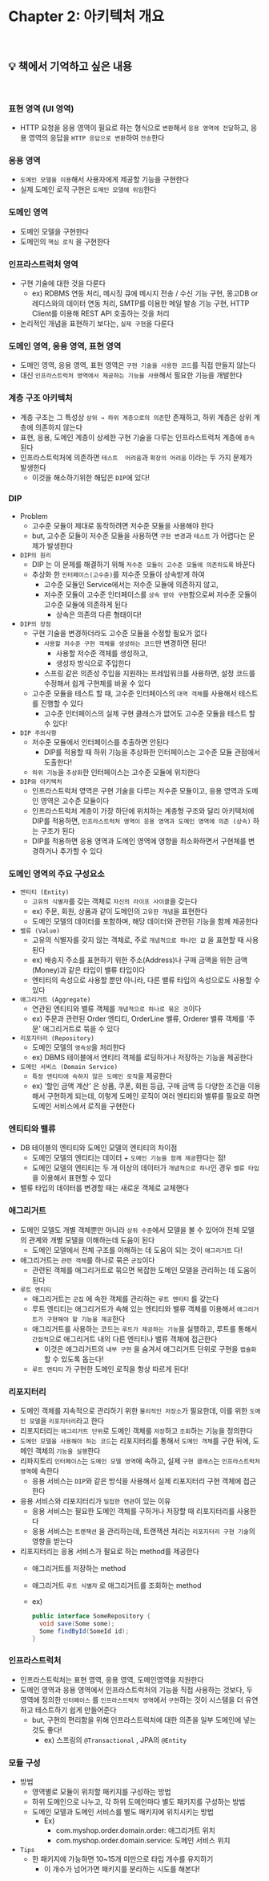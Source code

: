 # Chapter 2: 아키텍처 개요

<br>

## 💡 책에서 기억하고 싶은 내용

<br>

### 표현 영역 (UI 영역)

- HTTP 요청을 응용 영역이 필요로 하는 형식으로 `변환`해서 `응용 영역에 전달`하고, 응용 영역의 응답을 `HTTP 응답으로 변환`하여 `전송`한다

### 응용 영역

- `도메인 모델을 이용`해서 사용자에게 제공할 기능을 구현한다
- 실제 도메인 로직 구현은 `도메인 모델에 위임`한다

### 도메인 영역

- 도메인 모델을 구현한다
- 도메인의 `핵심 로직` 을 구현한다

### 인프라스트럭처 영역

- 구현 기술에 대한 것을 다룬다
  - ex) RDBMS 연동 처리, 메시징 큐에 메시지 전송 / 수신 기능 구현, 몽고DB or 레디스와의 데이터 연동 처리, SMTP를 이용한 메일 발송 기능 구현, HTTP Client를 이용해 REST API 호출하는 것을 처리
- 논리적인 개념을 표현하기 보다는, `실제 구현`을 다룬다

### 도메인 영역, 응용 영역, 표현 영역

- 도메인 영역, 응용 영역, 표현 영역은 `구현 기술을 사용한 코드`를 직접 만들지 않는다
- 대신 `인프라스트럭처 영역에서 제공하는 기능을 사용`해서 필요한 기능을 개발한다

### 계층 구조 아키텍처

- 계층 구조는 그 특성상 `상위 → 하위 계층으로의 의존`만 존재하고, 하위 계층은 상위 계층에 의존하지 않는다
- 표현, 응용, 도메인 계층이 상세한 구현 기술을 다루는 인프라스트럭처 계층에 `종속` 된다
- 인프라스트럭처에 의존하면 `테스트  어려움`과 `확장의 어려움` 이라는 두 가지 문제가 발생한다
  - 이것을 해소하기위한 해답은 `DIP`에 있다!

### DIP

- Problem
  - 고수준 모듈이 제대로 동작하려면 저수준 모듈을 사용해야 한다
  - but, 고수준 모듈이 저수준 모듈을 사용하면 `구현 변경`과 `테스트` 가 어렵다는 문제가 발생한다
- `DIP의 원리`
  - DIP 는 이 문제를 해결하기 위해 `저수준 모듈이 고수준 모듈에 의존하도록` 바꾼다
  - 추상화 한 `인터페이스(고수준)`를 저수준 모듈이 상속받게 하여
    - 고수준 모듈인 Service에서는 저수준 모듈에 의존하지 않고,
    - 저수준 모듈이 고수준 인터페이스를 `상속 받아 구현`함으로써 저수준 모듈이 고수준 모듈에 의존하게 된다
      - 상속은 의존의 다른 형태이다!
- `DIP의 장점`
  - 구현 기술을 변경하더라도 고수준 모듈을 수정할 필요가 없다
    - `사용할 저수준 구현 객체를 생성하는 코드`만 변경하면 된다!
      - 사용할 저수준 객체를 생성하고,
      - 생성자 방식으로 주입한다
    - 스프링 같은 의존성 주입을 지원하는 프레임워크를 사용하면, 설정 코드를 수정해서 쉽게 구현체를 바꿀 수 있다
  - 고수준 모듈을 테스트 할 때, 고수준 인터페이스의 `대역 객체`를 사용해서 테스트를 진행할 수 있다
    - 고수준 인터페이스의 실제 구현 클래스가 없어도 고수준 모듈을 테스트 할 수 있다!
- `DIP 주의사항`
  - 저수준 모듈에서 인터페이스를 추출하면 안된다
    - DIP를 적용할 때 하위 기능을 추상화한 인터페이스는 고수준 모듈 관점에서 도출한다!
  - `하위 기능`을 `추상화`한 인터페이스는 고수준 모듈에 위치한다
- `DIP와 아키텍처`
  - 인프라스트럭처 영역은 구현 기술을 다루는 저수준 모듈이고, 응용 영역과 도메인 영역은 고수준 모듈이다
  - 인프라스트럭처 계층이 가장 하단에 위치하는 계층형 구조와 달리 아키텍처에 DIP를 적용하면, `인프라스트럭처 영역이 응용 영역과 도메인 영역에 의존 (상속)` 하는 구조가 된다
  - DIP를 적용하면 응용 영역과 도메인 영역에 영향을 최소화하면서 구현체를 변경하거나 추가할 수 있다

### 도메인 영역의 주요 구성요소

- `엔티티 (Entity)`
  - `고유의 식별자`를 갖는 객체로 `자신의 라이프 사이클`을 갖는다
  - ex) 주문, 회원, 상품과 같이 도메인의 `고유한 개념`을 표현한다
  - 도메인 모델의 데이터를 포함하며, 해당 데이터와 관련된 기능을 함께 제공한다
- `밸류 (Value)`
  - 고유의 식별자를 갖지 않는 객체로, 주로 `개념적으로 하나인 값` 을 표현할 때 사용된다
  - ex) 배송지 주소를 표현하기 위한 주소(Address)나 구매 금액을 위한 금액(Money)과 같은 타입이 밸류 타입이다
  - 엔티티의 속성으로 사용할 뿐만 아니라, 다른 밸류 타입의 속성으로도 사용할 수 있다
- `애그리거트 (Aggregate)`
  - 연관된 엔티티와 밸류 객체를 `개념적으로 하나로 묶은 것`이다
  - ex) 주문과 관련된 Order 엔티티, OrderLine 밸류, Orderer 밸류 객체를 ‘주문' 애그리거트로 묶을 수 있다
- `리포지터리 (Repository)`
  - 도메인 모델의 `영속성`을 처리한다
  - ex) DBMS 테이블에서 엔티티 객체를 로딩하거나 저장하는 기능을 제공한다
- `도메인 서비스 (Domain Service)`
  - `특정 엔티티에 속하지 않은 도메인 로직`을 제공한다
  - ex) ‘할인 금액 계산' 은 상품, 쿠폰, 회원 등급, 구매 금액 등 다양한 조건을 이용해서 구현하게 되는데, 이렇게 도메인 로직이 여러 엔티티와 밸류를 필요로 하면 도메인 서비스에서 로직을 구현한다

### 엔티티와 밸류

- DB 테이블의 엔티티와 도메인 모델의 엔티티의 차이점
  - 도메인 모델의 엔티티는 데이터 + `도메인 기능을 함께 제공`한다는 점!
  - 도메인 모델의 엔티티는 두 개 이상의 데이터가 `개념적으로 하나`인 경우 `밸류 타입` 을 이용해서 표현할 수 있다
- 밸류 타입의 데이터를 변경할 때는 새로운 객체로 교체핸다

### 애그리거트

- 도메인 모델도 개별 객체뿐만 아니라 `상위 수준`에서 모델을 볼 수 있어야 전체 모델의 관계와 개별 모델을 이해하는데 도움이 된다
  - 도메인 모델에서 전체 구조를 이해하는 데 도움이 되는 것이 `애그리거트` 다!
- 애그리거트는 `관련 객체`를 하나로 묶은 `군집`이다
  - 관련된 객체를 애그리거트로 묶으면 복잡한 도메인 모델을 관리하는 데 도움이 된다
- `루트 엔티티`
  - 애그리거트는 `군집` 에 속한 객체를 관리하는 `루트 엔티티` 를 갖는다
  - 루트 엔티티는 애그리거트가 속해 있는 엔티티와 밸류 객체를 이용해서 `애그리거트가 구현해야 할 기능을 제공`한다
  - 애그리거트를 사용하는 코드는 `루트가 제공하는 기능`을 실행하고, 루트를 통해서 `간접적`으로 애그리거트 내의 다른 엔티티나 밸류 객체에 접근한다
    - 이것은 애그리거트의 `내부 구현` 을 숨겨서 애그리거트 단위로 구현을 `캡슐화` 할 수 있도록 돕는다!
  - `루트 엔티티` 가 구현한 도메인 로직을 항상 따르게 된다!

### 리포지터리

- 도메인 객체를 지속적으로 관리하기 위한 `물리적인 저장소`가 필요한데, 이를 위한 `도메인 모델`을 `리포지터리`라고 한다
- 리포지터리는 `애그리거트 단위`로 도메인 객체를 `저장`하고 `조회`하는 기능을 정의한다
- `도메인 모델을 사용해야 하는 코드`는 리포지터리를 통해서 `도메인 객체`를 구한 뒤에, 도메인 객체의 `기능을 실행`한다
- 리파지토리 `인터페이스`는 `도메인 모델 영역`에 속하고, 실제 `구현 클래스`는 `인프라스트럭처 영역`에 속한다
  - 응용 서비스는 `DIP`와 같은 방식을 사용해서 실제 리포지터리 구현 객체에 접근한다
- 응용 서비스와 리포지터리가 `밀접한 연관`이 있는 이유
  - 응용 서비스는 필요한 도메인 객체를 구하거나 저장할 때 리포지터리를 사용한다
  - 응용 서비스는 `트랜잭션` 을 관리하는데, 트랜잭션 처리는 `리포지터리 구현 기술`의 영향을 받는다
- 리포지터리는 응용 서비스가 필요로 하는 method를 제공한다
  - 애그리거트를 저장하는 method
  - 애그리거트 `루트 식별자` 로 애그리거트를 조회하는 method
  - ex)

      ```java
      public interface SomeRepository {
        void save(Some some);
        Some findById(SomeId id);
      }
      ```

### 인프라스트럭처

- 인프라스트럭처는 표현 영역, 응용 영역, 도메인영역을 지원한다
- 도메인 영역과 응용 영역에서 인프라스트럭처의 기능을 직접 사용하는 것보다, 두 영역에 정의한 `인터페이스` 를 `인프라스트럭처 영역`에서 `구현`하는 것이 시스템을 더 유연하고 테스트하기 쉽게 만들어준다
  - but, 구현의 편리함을 위해 인프라스트럭처에 대한 의존을 일부 도메인에 넣는 것도 좋다!
    - ex) 스프링의 `@Transactional` , JPA의 `@Entity`

### 모듈 구성

- 방법
  - 영역별로 모듈이 위치할 패키지를 구성하는 방법
  - 하위 도메인으로 나누고, 각 하위 도메인마다 별도 패키지를 구성하는 방법
  - 도메인 모델과 도메인 서비스를 별도 패키지에 위치시키는 방법
    - Ex)
      - com.myshop.order.domain.order: 애그리거트 위치
      - com.myshop.order.domain.service: 도메인 서비스 위치
- `Tips`
  - 한 패키지에 가능하면 10~15개 미만으로 타입 개수를 유지하기
    - 이 개수가 넘어가면 패키지를 분리하는 시도를 해본다!
